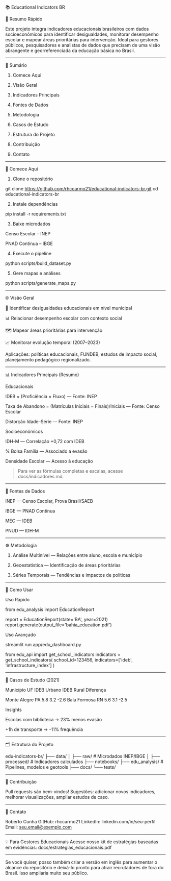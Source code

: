 📚 Educational Indicators BR

  

📝 Resumo Rápido

Este projeto integra indicadores educacionais brasileiros com dados socioeconômicos para identificar desigualdades, monitorar desempenho escolar e mapear áreas prioritárias para intervenção.
Ideal para gestores públicos, pesquisadores e analistas de dados que precisam de uma visão abrangente e georreferenciada da educação básica no Brasil.


---

📌 Sumário

1. Comece Aqui


2. Visão Geral


3. Indicadores Principais


4. Fontes de Dados


5. Metodologia


6. Casos de Estudo


7. Estrutura do Projeto


8. Contribuição


9. Contato




---

🚦 Comece Aqui

1. Clone o repositório

git clone https://github.com/rhccarmo21/educational-indicators-br.git
cd educational-indicators-br


2. Instale dependências

pip install -r requirements.txt


3. Baixe microdados

Censo Escolar – INEP

PNAD Contínua – IBGE



4. Execute o pipeline

python scripts/build_dataset.py


5. Gere mapas e análises

python scripts/generate_maps.py




---

🌐 Visão Geral

🎯 Identificar desigualdades educacionais em nível municipal

📊 Relacionar desempenho escolar com contexto social

🗺️ Mapear áreas prioritárias para intervenção

📈 Monitorar evolução temporal (2007–2023)


Aplicações: políticas educacionais, FUNDEB, estudos de impacto social, planejamento pedagógico regionalizado.


---

📊 Indicadores Principais (Resumo)

Educacionais

IDEB = (Proficiência × Fluxo) — Fonte: INEP

Taxa de Abandono = (Matrículas Iniciais − Finais)/Iniciais — Fonte: Censo Escolar

Distorção Idade–Série — Fonte: INEP


Socioeconômicos

IDH-M — Correlação +0,72 com IDEB

% Bolsa Família — Associado a evasão

Densidade Escolar — Acesso à educação


> Para ver as fórmulas completas e escalas, acesse docs/indicadores.md.




---

📂 Fontes de Dados

INEP — Censo Escolar, Prova Brasil/SAEB

IBGE — PNAD Contínua

MEC — IDEB

PNUD — IDH-M



---

⚙️ Metodologia

1. Análise Multinível — Relações entre aluno, escola e município


2. Geoestatística — Identificação de áreas prioritárias


3. Séries Temporais — Tendências e impactos de políticas




---

🚀 Como Usar

Uso Rápido

from edu_analysis import EducationReport

report = EducationReport(state='BA', year=2021)
report.generate(output_file='bahia_education.pdf')

Uso Avançado

streamlit run app/edu_dashboard.py

from edu_api import get_school_indicators
indicators = get_school_indicators(
    school_id=123456,
    indicators=['ideb', 'infrastructure_index']
)


---

🏫 Casos de Estudo (2021)

Município	UF	IDEB Urbano	IDEB Rural	Diferença

Monte Alegre	PA	5.8	3.2	-2.6
Baía Formosa	RN	5.6	3.1	-2.5


Insights

Escolas com biblioteca → 23% menos evasão

+1h de transporte → -11% frequência



---

🗂 Estrutura do Projeto

edu-indicators-br/
├── data/
│   ├── raw/          # Microdados INEP/IBGE
│   ├── processed/    # Indicadores calculados
├── notebooks/
├── edu_analysis/     # Pipelines, modelos e geotools
├── docs/
└── tests/


---

🤝 Contribuição

Pull requests são bem-vindos!
Sugestões: adicionar novos indicadores, melhorar visualizações, ampliar estudos de caso.


---

📧 Contato

Roberto Cunha
GitHub: rhccarmo21
LinkedIn: linkedin.com/in/seu-perfil
Email: seu.email@exemplo.com


---

💡 Para Gestores Educacionais
Acesse nosso kit de estratégias baseadas em evidências: docs/estrategias_educacionais.pdf


---

Se você quiser, posso também criar a versão em inglês para aumentar o alcance do repositório e deixá-lo pronto para atrair recrutadores de fora do Brasil. Isso ampliaria muito seu público.

